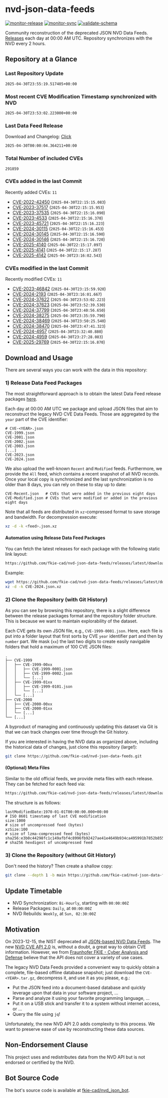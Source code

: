 # nvd-json-data-feeds

[![monitor-release](https://github.com/fkie-cad/nvd-json-data-feeds/actions/workflows/monitor_release.yml/badge.svg)](https://github.com/fkie-cad/nvd-json-data-feeds/actions/workflows/monitor_release.yml)
[![monitor-sync](https://github.com/fkie-cad/nvd-json-data-feeds/actions/workflows/monitor_sync.yml/badge.svg)](https://github.com/fkie-cad/nvd-json-data-feeds/actions/workflows/monitor_sync.yml)
[![validate-schema](https://github.com/fkie-cad/nvd-json-data-feeds/actions/workflows/validate_schema.yml/badge.svg)](https://github.com/fkie-cad/nvd-json-data-feeds/actions/workflows/validate_schema.yml)

Community reconstruction of the deprecated JSON NVD Data Feeds.
[Releases](https://github.com/fkie-cad/nvd-json-data-feeds/releases/latest) each day at 00:00 AM UTC.
Repository synchronizes with the NVD every 2 hours.

## Repository at a Glance

### Last Repository Update

```plain
2025-04-30T23:55:19.517405+00:00
```

### Most recent CVE Modification Timestamp synchronized with NVD

```plain
2025-04-30T23:53:02.223000+00:00
```

### Last Data Feed Release

Download and Changelog: [Click](https://github.com/fkie-cad/nvd-json-data-feeds/releases/latest)

```plain
2025-04-30T00:00:04.364211+00:00
```

### Total Number of included CVEs

```plain
291859
```

### CVEs added in the last Commit

Recently added CVEs: `11`

- [CVE-2022-42450](CVE-2022/CVE-2022-424xx/CVE-2022-42450.json) (`2025-04-30T22:15:15.083`)
- [CVE-2023-37517](CVE-2023/CVE-2023-375xx/CVE-2023-37517.json) (`2025-04-30T22:15:15.953`)
- [CVE-2023-37535](CVE-2023/CVE-2023-375xx/CVE-2023-37535.json) (`2025-04-30T22:15:16.090`)
- [CVE-2023-4533](CVE-2023/CVE-2023-45xx/CVE-2023-4533.json) (`2025-04-30T22:15:16.370`)
- [CVE-2023-45721](CVE-2023/CVE-2023-457xx/CVE-2023-45721.json) (`2025-04-30T22:15:16.223`)
- [CVE-2024-30115](CVE-2024/CVE-2024-301xx/CVE-2024-30115.json) (`2025-04-30T22:15:16.453`)
- [CVE-2024-30145](CVE-2024/CVE-2024-301xx/CVE-2024-30145.json) (`2025-04-30T22:15:16.590`)
- [CVE-2024-30146](CVE-2024/CVE-2024-301xx/CVE-2024-30146.json) (`2025-04-30T22:15:16.720`)
- [CVE-2025-4140](CVE-2025/CVE-2025-41xx/CVE-2025-4140.json) (`2025-04-30T22:15:17.097`)
- [CVE-2025-4141](CVE-2025/CVE-2025-41xx/CVE-2025-4141.json) (`2025-04-30T22:15:17.287`)
- [CVE-2025-4142](CVE-2025/CVE-2025-41xx/CVE-2025-4142.json) (`2025-04-30T23:16:02.543`)


### CVEs modified in the last Commit

Recently modified CVEs: `11`

- [CVE-2023-46842](CVE-2023/CVE-2023-468xx/CVE-2023-46842.json) (`2025-04-30T23:15:59.920`)
- [CVE-2024-2193](CVE-2024/CVE-2024-21xx/CVE-2024-2193.json) (`2025-04-30T23:16:01.667`)
- [CVE-2024-37622](CVE-2024/CVE-2024-376xx/CVE-2024-37622.json) (`2025-04-30T23:53:02.223`)
- [CVE-2024-37623](CVE-2024/CVE-2024-376xx/CVE-2024-37623.json) (`2025-04-30T23:52:39.530`)
- [CVE-2024-37799](CVE-2024/CVE-2024-377xx/CVE-2024-37799.json) (`2025-04-30T23:40:56.650`)
- [CVE-2024-38275](CVE-2024/CVE-2024-382xx/CVE-2024-38275.json) (`2025-04-30T23:35:59.790`)
- [CVE-2024-38469](CVE-2024/CVE-2024-384xx/CVE-2024-38469.json) (`2025-04-30T23:50:25.540`)
- [CVE-2024-38470](CVE-2024/CVE-2024-384xx/CVE-2024-38470.json) (`2025-04-30T23:47:41.323`)
- [CVE-2024-4957](CVE-2024/CVE-2024-49xx/CVE-2024-4957.json) (`2025-04-30T23:32:40.880`)
- [CVE-2024-4959](CVE-2024/CVE-2024-49xx/CVE-2024-4959.json) (`2025-04-30T23:27:28.083`)
- [CVE-2025-29769](CVE-2025/CVE-2025-297xx/CVE-2025-29769.json) (`2025-04-30T22:15:16.870`)


## Download and Usage

There are several ways you can work with the data in this repository:

### 1) Release Data Feed Packages

The most straightforward approach is to obtain the latest Data Feed release packages [here](https://github.com/fkie-cad/nvd-json-data-feeds/releases/latest).

Each day at 00:00 AM UTC we package and upload JSON files that aim to reconstruct the legacy NVD CVE Data Feeds.
Those are aggregated by the `year` part of the CVE identifier:

```
# CVE-<YEAR>.json
CVE-1999.json
CVE-2001.json
CVE-2002.json
CVE-2003.json
[...]
CVE-2023.json
CVE-2024.json
```

We also upload the well-known `Recent` and `Modified` feeds.
Furthermore, we provide the `All` feed, which contains a recent snapshot of all NVD records.
Once your local copy is synchronized and the last synchronization is no older than 8 days, you can rely on these to stay up to date:

```plain
CVE-Recent.json   # CVEs that were added in the previous eight days
CVE-Modified.json # CVEs that were modified or added in the previous eight days
```

Note that all feeds are distributed in `xz`-compressed format to save storage and bandwidth.
For decompression execute:

```sh
xz -d -k <feed>.json.xz
```

#### Automation using Release Data Feed Packages

You can fetch the latest releases for each package with the following static link layout:

```sh
https://github.com/fkie-cad/nvd-json-data-feeds/releases/latest/download/CVE-<YEAR>.json.xz
```

Example:

```sh
wget https://github.com/fkie-cad/nvd-json-data-feeds/releases/latest/download/CVE-2024.json.xz
xz -d -k CVE-2024.json.xz
```

### 2) Clone the Repository (with Git History)

As you can see by browsing this repository, there is a slight difference between the release packages format and the repository folder structure.
This is because we want to maintain explorability of the dataset.

Each CVE gets its own JSON file, e.g., `CVE-1999-0001.json`.
Here, each file is put into a folder layout that first sorts by CVE `year` identifier part and then by `number` part.
We mask (`xx`) the last two digits to create easily navigable folders that hold a maximum of 100 CVE JSON files:

```plain
.
├── CVE-1999
│   ├── CVE-1999-00xx
│   │   ├── CVE-1999-0001.json
│   │   ├── CVE-1999-0002.json
│   │   └── [...]
│   ├── CVE-1999-01xx
│   │   ├── CVE-1999-0101.json
│   │   └── [...]
│   └── [...]
├── CVE-2000
│   ├── CVE-2000-00xx
│   ├── CVE-2000-01xx
│   └── [...]
└── [...]
```

A byproduct of managing and continuously updating this dataset via Git is that we can track changes over time through the Git history.

If you are interested in having the NVD data as organized above, including the historical data of changes, just clone this repository (large!):

```sh
git clone https://github.com/fkie-cad/nvd-json-data-feeds.git
```

#### (Optional) Meta Files

Similar to the old official feeds, we provide meta files with each release. They can be fetched for each feed via:

```sh
https://github.com/fkie-cad/nvd-json-data-feeds/releases/latest/download/CVE-<YEAR>.meta
```

The structure is as follows:

```plain
lastModifiedDate:1970-01-01T00:00:00.000+00:00                          # ISO 8601 timestamp of last CVE modification
size:1000                                                               # size of uncompressed feed (bytes)
xzSize:100                                                              # size of lzma-compressed feed (bytes)
sha256:e3b0c44298fc1c149afbf4c8996fb92427ae41e4649b934ca495991b7852b855 # sha256 hexdigest of uncompressed feed
```

### 3) Clone the Repository (without Git History)

Don't need the history? Then create a shallow copy:

```sh
git clone --depth 1 -b main https://github.com/fkie-cad/nvd-json-data-feeds.git
```


## Update Timetable

* NVD Synchronization: `Bi-Hourly`, starting with `00:00:00Z`
* Release Packages: `Daily`, at `00:00:00Z`
* NVD Rebuilds: `Weekly`, at `Sun, 02:30:00Z`


## Motivation

On 2023-12-15, the NIST deprecated all [JSON-based NVD Data Feeds](https://nvd.nist.gov/vuln/data-feeds#divRetirementBanner-1).
The new [NVD CVE API 2.0](https://nvd.nist.gov/developers/vulnerabilities) is, without a doubt, a great way to obtain CVE information.
However, we from [Fraunhofer FKIE - Cyber Analysis and Defense](https://www.fkie.fraunhofer.de/en/departments/cad.html) believe that the API does not cover a variety of use cases.

The legacy NVD Data Feeds provided a convenient way to quickly obtain a complete, file-based offline database snapshot; just download the `CVE-<YEAR>.tar.gz`, decompress it, and use it as you please, e.g.:

- Put the JSON feed into a document-based database and quickly leverage upon that data in your software project, ...
- Parse and analyze it using your favorite programming language, ...
- Put it on a USB stick and transfer it to a system without internet access, or ...
- Query the file using `jq`!

Unfortunately, the new NVD API 2.0 adds complexity to this process.
We want to preserve ease of use by reconstructing these data sources.

## Non-Endorsement Clause

This project uses and redistributes data from the NVD API but is not endorsed or certified by the NVD.

## Bot Source Code

The bot's source code is available at [fkie-cad/nvd\_json\_bot](https://github.com/fkie-cad/nvd_json_bot).